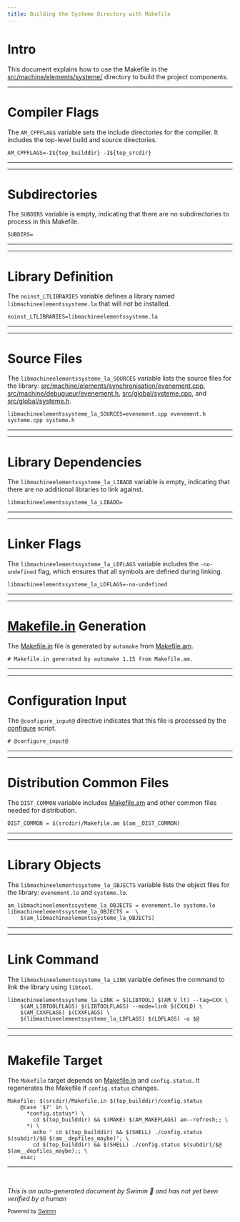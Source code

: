 ```yaml
---
title: Building the Systeme Directory with Makefile
---
```

# Intro

This document explains how to use the Makefile in the <SwmPath>[src/machine/elements/systeme/](src/machine/elements/systeme/)</SwmPath> directory to build the project components.

<SwmSnippet path="/src/machine/elements/systeme/Makefile.am" line="20">

---

# Compiler Flags

The <SwmToken path="src/machine/elements/systeme/Makefile.am" pos="20:0:0" line-data="AM_CPPFLAGS=-I${top_builddir} -I${top_srcdir}">`AM_CPPFLAGS`</SwmToken> variable sets the include directories for the compiler. It includes the top-level build and source directories.

```am
AM_CPPFLAGS=-I${top_builddir} -I${top_srcdir}
```

---

</SwmSnippet>

<SwmSnippet path="/src/machine/elements/systeme/Makefile.am" line="22">

---

# Subdirectories

The <SwmToken path="src/machine/elements/systeme/Makefile.am" pos="22:0:0" line-data="SUBDIRS= ">`SUBDIRS`</SwmToken> variable is empty, indicating that there are no subdirectories to process in this Makefile.

```am
SUBDIRS= 
```

---

</SwmSnippet>

<SwmSnippet path="/src/machine/elements/systeme/Makefile.am" line="24">

---

# Library Definition

The <SwmToken path="src/machine/elements/systeme/Makefile.am" pos="24:0:0" line-data="noinst_LTLIBRARIES=libmachineelementssysteme.la">`noinst_LTLIBRARIES`</SwmToken> variable defines a library named <SwmToken path="src/machine/elements/systeme/Makefile.am" pos="24:2:4" line-data="noinst_LTLIBRARIES=libmachineelementssysteme.la">`libmachineelementssysteme.la`</SwmToken> that will not be installed.

```am
noinst_LTLIBRARIES=libmachineelementssysteme.la
```

---

</SwmSnippet>

<SwmSnippet path="/src/machine/elements/systeme/Makefile.am" line="26">

---

# Source Files

The <SwmToken path="src/machine/elements/systeme/Makefile.am" pos="26:0:0" line-data="libmachineelementssysteme_la_SOURCES=evenement.cpp evenement.h systeme.cpp systeme.h ">`libmachineelementssysteme_la_SOURCES`</SwmToken> variable lists the source files for the library: <SwmPath>[src/machine/elements/synchronisation/evenement.cpp](src/machine/elements/synchronisation/evenement.cpp)</SwmPath>, <SwmPath>[src/machine/debugueur/evenement.h](src/machine/debugueur/evenement.h)</SwmPath>, <SwmPath>[src/global/systeme.cpp](src/global/systeme.cpp)</SwmPath>, and <SwmPath>[src/global/systeme.h](src/global/systeme.h)</SwmPath>.

```am
libmachineelementssysteme_la_SOURCES=evenement.cpp evenement.h systeme.cpp systeme.h 
```

---

</SwmSnippet>

<SwmSnippet path="/src/machine/elements/systeme/Makefile.am" line="27">

---

# Library Dependencies

The <SwmToken path="src/machine/elements/systeme/Makefile.am" pos="27:0:0" line-data="libmachineelementssysteme_la_LIBADD=">`libmachineelementssysteme_la_LIBADD`</SwmToken> variable is empty, indicating that there are no additional libraries to link against.

```am
libmachineelementssysteme_la_LIBADD=
```

---

</SwmSnippet>

<SwmSnippet path="/src/machine/elements/systeme/Makefile.am" line="28">

---

# Linker Flags

The <SwmToken path="src/machine/elements/systeme/Makefile.am" pos="28:0:0" line-data="libmachineelementssysteme_la_LDFLAGS=-no-undefined">`libmachineelementssysteme_la_LDFLAGS`</SwmToken> variable includes the <SwmToken path="src/machine/elements/systeme/Makefile.in" pos="411:4:7" line-data="libmachineelementssysteme_la_LDFLAGS = -no-undefined">`-no-undefined`</SwmToken> flag, which ensures that all symbols are defined during linking.

```am
libmachineelementssysteme_la_LDFLAGS=-no-undefined
```

---

</SwmSnippet>

<SwmSnippet path="/src/machine/elements/systeme/Makefile.in" line="1">

---

# <SwmPath>[Makefile.in](Makefile.in)</SwmPath> Generation

The <SwmPath>[Makefile.in](Makefile.in)</SwmPath> file is generated by <SwmToken path="src/machine/elements/systeme/Makefile.in" pos="1:10:10" line-data="# Makefile.in generated by automake 1.15 from Makefile.am.">`automake`</SwmToken> from <SwmPath>[Makefile.am](Makefile.am)</SwmPath>.

```in
# Makefile.in generated by automake 1.15 from Makefile.am.
```

---

</SwmSnippet>

<SwmSnippet path="/src/machine/elements/systeme/Makefile.in" line="2">

---

# Configuration Input

The <SwmToken path="src/machine/elements/systeme/Makefile.in" pos="2:2:4" line-data="# @configure_input@">`@configure_input@`</SwmToken> directive indicates that this file is processed by the <SwmPath>[configure](configure)</SwmPath> script.

```in
# @configure_input@
```

---

</SwmSnippet>

<SwmSnippet path="/src/machine/elements/systeme/Makefile.in" line="119">

---

# Distribution Common Files

The <SwmToken path="src/machine/elements/systeme/Makefile.in" pos="119:0:0" line-data="DIST_COMMON = $(srcdir)/Makefile.am $(am__DIST_COMMON)">`DIST_COMMON`</SwmToken> variable includes <SwmPath>[Makefile.am](Makefile.am)</SwmPath> and other common files needed for distribution.

```in
DIST_COMMON = $(srcdir)/Makefile.am $(am__DIST_COMMON)
```

---

</SwmSnippet>

<SwmSnippet path="/src/machine/elements/systeme/Makefile.in" line="126">

---

# Library Objects

The <SwmToken path="src/machine/elements/systeme/Makefile.in" pos="127:0:0" line-data="libmachineelementssysteme_la_OBJECTS =  \">`libmachineelementssysteme_la_OBJECTS`</SwmToken> variable lists the object files for the library: <SwmToken path="src/machine/elements/systeme/Makefile.in" pos="126:4:6" line-data="am_libmachineelementssysteme_la_OBJECTS = evenement.lo systeme.lo">`evenement.lo`</SwmToken> and <SwmToken path="src/machine/elements/systeme/Makefile.in" pos="126:8:10" line-data="am_libmachineelementssysteme_la_OBJECTS = evenement.lo systeme.lo">`systeme.lo`</SwmToken>.

```in
am_libmachineelementssysteme_la_OBJECTS = evenement.lo systeme.lo
libmachineelementssysteme_la_OBJECTS =  \
	$(am_libmachineelementssysteme_la_OBJECTS)
```

---

</SwmSnippet>

<SwmSnippet path="/src/machine/elements/systeme/Makefile.in" line="133">

---

# Link Command

The <SwmToken path="src/machine/elements/systeme/Makefile.in" pos="133:0:0" line-data="libmachineelementssysteme_la_LINK = $(LIBTOOL) $(AM_V_lt) --tag=CXX \">`libmachineelementssysteme_la_LINK`</SwmToken> variable defines the command to link the library using <SwmToken path="src/machine/elements/systeme/Makefile.in" pos="113:11:11" line-data="am__aclocal_m4_deps = $(top_srcdir)/m4/libtool.m4 \">`libtool`</SwmToken>.

```in
libmachineelementssysteme_la_LINK = $(LIBTOOL) $(AM_V_lt) --tag=CXX \
	$(AM_LIBTOOLFLAGS) $(LIBTOOLFLAGS) --mode=link $(CXXLD) \
	$(AM_CXXFLAGS) $(CXXFLAGS) \
	$(libmachineelementssysteme_la_LDFLAGS) $(LDFLAGS) -o $@
```

---

</SwmSnippet>

<SwmSnippet path="/src/machine/elements/systeme/Makefile.in" line="428">

---

# Makefile Target

The <SwmToken path="src/machine/elements/systeme/Makefile.in" pos="428:0:0" line-data="Makefile: $(srcdir)/Makefile.in $(top_builddir)/config.status">`Makefile`</SwmToken> target depends on <SwmPath>[Makefile.in](Makefile.in)</SwmPath> and <SwmToken path="src/machine/elements/systeme/Makefile.in" pos="428:17:19" line-data="Makefile: $(srcdir)/Makefile.in $(top_builddir)/config.status">`config.status`</SwmToken>. It regenerates the Makefile if <SwmToken path="src/machine/elements/systeme/Makefile.in" pos="428:17:19" line-data="Makefile: $(srcdir)/Makefile.in $(top_builddir)/config.status">`config.status`</SwmToken> changes.

```in
Makefile: $(srcdir)/Makefile.in $(top_builddir)/config.status
	@case '$?' in \
	  *config.status*) \
	    cd $(top_builddir) && $(MAKE) $(AM_MAKEFLAGS) am--refresh;; \
	  *) \
	    echo ' cd $(top_builddir) && $(SHELL) ./config.status $(subdir)/$@ $(am__depfiles_maybe)'; \
	    cd $(top_builddir) && $(SHELL) ./config.status $(subdir)/$@ $(am__depfiles_maybe);; \
	esac;
```

---

</SwmSnippet>

&nbsp;

*This is an auto-generated document by Swimm 🌊 and has not yet been verified by a human*

<SwmMeta version="3.0.0" repo-id="Z2l0aHViJTNBJTNBc3ZtLTIuNy4yMDI0MTEwNyUzQSUzQVN3aW1tLURlbW8=" repo-name="svm-2.7.20241107"><sup>Powered by [Swimm](/)</sup></SwmMeta>
